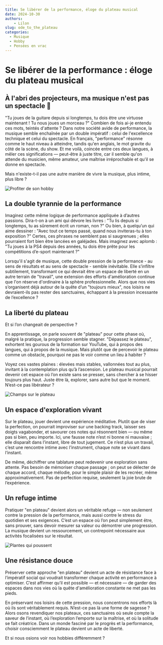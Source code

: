 ```yaml
---
title: Se libérer de la performance, éloge du plateau musical
date: 2024-10-30
authors:
    - Lilon
slug: ode_to_the_plateau
categories:
  - Musique
  - Hobby
  - Pensées en vrac
---
```


# Se libérer de la performance : éloge du plateau musical

## À l'abri des projecteurs, ma musique n'est pas un spectacle 🎸

"Tu joues de la guitare depuis si longtemps, tu dois être une virtuose maintenant ! Tu nous joues un morceau ?" Combien de fois ai-je entendu ces mots, teintés d'attente ? Dans notre société avide de performance, la musique semble enchaînée par un double impératif : celui de l'excellence technique et celui du spectacle. En français, "performance" résonne comme le haut niveau à atteindre, tandis qu'en anglais, le mot gravite du côté de la scène, du show. Et me voilà, coincée entre ces deux langues, à mêler ces significations — peut-être à juste titre, car il semble qu'on attende du musicien, même amateur, une maîtrise irréprochable et qu'il se donne en spectacle.

Mais n'existe-t-il pas une autre manière de vivre la musique, plus intime, plus libre ?

<!-- more -->

![Profiter de son hobby](https://images-wixmp-ed30a86b8c4ca887773594c2.wixmp.com/f/09c917d0-f5ca-4b29-a706-5e3ed5489e13/digqw14-428e6670-9b8b-4f15-93f2-2e5130ffdbbc.jpg/v1/fill/w_900,h_957,q_75,strp/guitar_and_plants_doodle_by_li__lon_digqw14-fullview.jpg?token=eyJ0eXAiOiJKV1QiLCJhbGciOiJIUzI1NiJ9.eyJzdWIiOiJ1cm46YXBwOjdlMGQxODg5ODIyNjQzNzNhNWYwZDQxNWVhMGQyNmUwIiwiaXNzIjoidXJuOmFwcDo3ZTBkMTg4OTgyMjY0MzczYTVmMGQ0MTVlYTBkMjZlMCIsIm9iaiI6W1t7ImhlaWdodCI6Ijw9OTU3IiwicGF0aCI6IlwvZlwvMDljOTE3ZDAtZjVjYS00YjI5LWE3MDYtNWUzZWQ1NDg5ZTEzXC9kaWdxdzE0LTQyOGU2NjcwLTliOGItNGYxNS05M2YyLTJlNTEzMGZmZGJiYy5qcGciLCJ3aWR0aCI6Ijw9OTAwIn1dXSwiYXVkIjpbInVybjpzZXJ2aWNlOmltYWdlLm9wZXJhdGlvbnMiXX0.v3SNDX9lYvaUqlQpXwwdt0Zu_H8f7IgPrGNxCvmg_vs)

## La double tyrannie de la performance

Imaginez cette même logique de performance appliquée à d’autres passions. Dira-t-on à un ami qui dévore les livres : "Tu lis depuis si longtemps, tu as sûrement écrit un roman, non ?" Ou bien, à quelqu’un qui aime dessiner : "Avec tout ce temps passé, quand nous inviteras-tu à ton exposition ?" Certes, ces phrases ne semblent pas si saugrenues ; elles pourraient fort bien être lancées en galéjades. Mais imaginez avec aplomb : "Tu joues à la PS4 depuis des années, tu dois être prête pour les compétitions d’e-sport maintenant ?"

Lorsqu'il s'agit de musique, cette double pression de la performance - au sens de résultats et au sens de spectacle - semble inévitable. Elle s’infiltre subtilement, transformant ce qui devrait être un espace de liberté en un autre terrain de "travail", une extension des efforts d'amélioration continue que l'on réserve d'ordinaire à la sphère professionnelle. Alors que nos vies s’organisent déjà autour de la quête d’un "toujours mieux", nos loisirs ne devraient-ils pas rester des sanctuaires, échappant à la pression incessante de l’excellence ?

## La liberté du plateau

Et si l’on changeait de perspective ?

En apprentissage, on parle souvent de "plateau" pour cette phase où, malgré la pratique, la progression semble stagner. "Dépassez le plateau", exhortent les gourous de la formation sur YouTube, qui à propos des langues, qui à propos de la musique. Mais plutôt que de percevoir le plateau comme un obstacle, pourquoi ne pas le voir comme un lieu à habiter ?

Voyez ces vastes plaines : élevées mais stables, vallonnées tout au plus, invitant à la contemplation plus qu’à l’ascension. Le plateau musical pourrait devenir cet espace où l’on existe sans se presser, sans chercher à se hisser toujours plus haut. Juste être là, explorer, sans autre but que le moment. N’est-ce pas libérateur ?

![Champs sur le plateau](https://images-wixmp-ed30a86b8c4ca887773594c2.wixmp.com/f/09c917d0-f5ca-4b29-a706-5e3ed5489e13/digwqgl-bef3ecff-4176-4ffe-9a1d-fbf6dadb4050.jpg/v1/fill/w_1035,h_772,q_70,strp/countryside__doodle_by_li__lon_digwqgl-pre.jpg?token=eyJ0eXAiOiJKV1QiLCJhbGciOiJIUzI1NiJ9.eyJzdWIiOiJ1cm46YXBwOjdlMGQxODg5ODIyNjQzNzNhNWYwZDQxNWVhMGQyNmUwIiwiaXNzIjoidXJuOmFwcDo3ZTBkMTg4OTgyMjY0MzczYTVmMGQ0MTVlYTBkMjZlMCIsIm9iaiI6W1t7ImhlaWdodCI6Ijw9OTU1IiwicGF0aCI6IlwvZlwvMDljOTE3ZDAtZjVjYS00YjI5LWE3MDYtNWUzZWQ1NDg5ZTEzXC9kaWd3cWdsLWJlZjNlY2ZmLTQxNzYtNGZmZS05YTFkLWZiZjZkYWRiNDA1MC5qcGciLCJ3aWR0aCI6Ijw9MTI4MCJ9XV0sImF1ZCI6WyJ1cm46c2VydmljZTppbWFnZS5vcGVyYXRpb25zIl19.ynM7Ve4E4el-h3pgTh0fjfr0agvfPdFbtUE-D6YOK3c)

## Un espace d'exploration vivant

Sur le plateau, jouer devient une expérience méditative. Plutôt que de viser la perfection, on pourrait improviser sur une backing track, laisser ses doigts vagabonder, et savourer ces notes qui résonnent bien — ou même pas si bien, peu importe. Ici, une fausse note n’est ni bonne ni mauvaise ; elle disparaît dans l’instant, libre de tout jugement. Ce n’est plus un travail, c’est une rencontre intime avec l’instrument, chaque note se vivant dans l’instant.

De même, déchiffrer une tablature peut redevenir une exploration sans attente. Pas besoin de mémoriser chaque passage ; on peut se délecter de chaque accord, chaque mélodie, pour le simple plaisir de les recréer, même approximativement. Pas de perfection requise, seulement la joie brute de l’expérience.

## Un refuge intime

Pratiquer "en plateau" devient alors un véritable refuge — non seulement contre la pression de la performance, mais aussi contre le stress du quotidien et ses exigences. C’est un espace où l’on peut simplement être, sans prouver, sans devoir mesurer sa valeur ou démontrer une progression. La musique devient un ressourcement, un contrepoint nécessaire aux activités focalisées sur le résultat.

![Plantes qui poussent](https://images-wixmp-ed30a86b8c4ca887773594c2.wixmp.com/f/09c917d0-f5ca-4b29-a706-5e3ed5489e13/digqx4w-0257921f-3c52-4d33-a377-ef0f8f222901.jpg/v1/fill/w_900,h_783,q_75,strp/pots_doodles_by_li__lon_digqx4w-fullview.jpg?token=eyJ0eXAiOiJKV1QiLCJhbGciOiJIUzI1NiJ9.eyJzdWIiOiJ1cm46YXBwOjdlMGQxODg5ODIyNjQzNzNhNWYwZDQxNWVhMGQyNmUwIiwiaXNzIjoidXJuOmFwcDo3ZTBkMTg4OTgyMjY0MzczYTVmMGQ0MTVlYTBkMjZlMCIsIm9iaiI6W1t7ImhlaWdodCI6Ijw9NzgzIiwicGF0aCI6IlwvZlwvMDljOTE3ZDAtZjVjYS00YjI5LWE3MDYtNWUzZWQ1NDg5ZTEzXC9kaWdxeDR3LTAyNTc5MjFmLTNjNTItNGQzMy1hMzc3LWVmMGY4ZjIyMjkwMS5qcGciLCJ3aWR0aCI6Ijw9OTAwIn1dXSwiYXVkIjpbInVybjpzZXJ2aWNlOmltYWdlLm9wZXJhdGlvbnMiXX0.Rlra3xNqZUcDyPkpf2geNTZuBRor2-7Flrdj9pCT0gk)

## Une résistance douce

Préserver cette approche "en plateau" devient un acte de résistance face à l’impératif social qui voudrait transformer chaque activité en performance à optimiser. C’est affirmer qu’il est possible — et nécessaire — de garder des espaces dans nos vies où la quête d'amélioration constante ne met pas les pieds.

En préservant nos loisirs de cette pression, nous concentrons nos efforts là où ils sont véritablement requis. N’est-ce pas là une forme de sagesse ? Alors osons revendiquer nos plateaux, ces sanctuaires où seule compte la saveur de l’instant, où l’exploration l’emporte sur la maîtrise, et où la solitude se fait créatrice. Dans un monde fasciné par le progrès et la performance, choisir consciemment le plateau devient un acte de liberté.

Et si nous osions voir nos hobbies différemment ?

